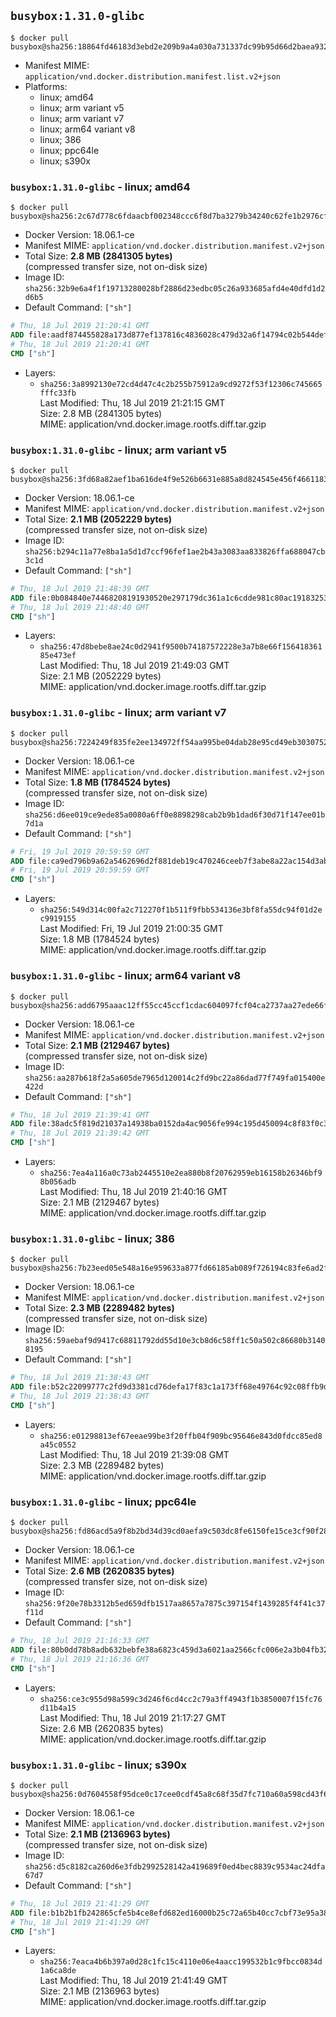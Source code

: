 ## `busybox:1.31.0-glibc`

```console
$ docker pull busybox@sha256:18864fd46183d3ebd2e209b9a4a030a731337dc99b95d66d2baea932a2b5e7c5
```

-	Manifest MIME: `application/vnd.docker.distribution.manifest.list.v2+json`
-	Platforms:
	-	linux; amd64
	-	linux; arm variant v5
	-	linux; arm variant v7
	-	linux; arm64 variant v8
	-	linux; 386
	-	linux; ppc64le
	-	linux; s390x

### `busybox:1.31.0-glibc` - linux; amd64

```console
$ docker pull busybox@sha256:2c67d778c6fdaacbf002348ccc6f8d7ba3279b34240c62fe1b2976cf56284e09
```

-	Docker Version: 18.06.1-ce
-	Manifest MIME: `application/vnd.docker.distribution.manifest.v2+json`
-	Total Size: **2.8 MB (2841305 bytes)**  
	(compressed transfer size, not on-disk size)
-	Image ID: `sha256:32b9e6a4f1f19713280028bf2886d23edbc05c26a933685afd4e40dfd1d2d6b5`
-	Default Command: `["sh"]`

```dockerfile
# Thu, 18 Jul 2019 21:20:41 GMT
ADD file:aadf874455828a173d877ef137816c4836028c479d32a6f14794c02b544def94 in / 
# Thu, 18 Jul 2019 21:20:41 GMT
CMD ["sh"]
```

-	Layers:
	-	`sha256:3a8992130e72cd4d47c4c2b255b75912a9cd9272f53f12306c745665fffc33fb`  
		Last Modified: Thu, 18 Jul 2019 21:21:15 GMT  
		Size: 2.8 MB (2841305 bytes)  
		MIME: application/vnd.docker.image.rootfs.diff.tar.gzip

### `busybox:1.31.0-glibc` - linux; arm variant v5

```console
$ docker pull busybox@sha256:3fd68a82aef1ba616de4f9e526b6631e885a8d824545e456f46611830d6b032b
```

-	Docker Version: 18.06.1-ce
-	Manifest MIME: `application/vnd.docker.distribution.manifest.v2+json`
-	Total Size: **2.1 MB (2052229 bytes)**  
	(compressed transfer size, not on-disk size)
-	Image ID: `sha256:b294c11a77e8ba1a5d1d7ccf96fef1ae2b43a3083aa833826ffa688047cb3c1d`
-	Default Command: `["sh"]`

```dockerfile
# Thu, 18 Jul 2019 21:48:39 GMT
ADD file:0b084840e74468208191930520e297179dc361a1c6cdde981c80ac19183253f1 in / 
# Thu, 18 Jul 2019 21:48:40 GMT
CMD ["sh"]
```

-	Layers:
	-	`sha256:47d8bebe8ae24c0d2941f9500b74187572228e3a7b8e66f15641836185e473ef`  
		Last Modified: Thu, 18 Jul 2019 21:49:03 GMT  
		Size: 2.1 MB (2052229 bytes)  
		MIME: application/vnd.docker.image.rootfs.diff.tar.gzip

### `busybox:1.31.0-glibc` - linux; arm variant v7

```console
$ docker pull busybox@sha256:7224249f835fe2ee134972ff54aa995be04dab28e95cd49eb303075225b7189d
```

-	Docker Version: 18.06.1-ce
-	Manifest MIME: `application/vnd.docker.distribution.manifest.v2+json`
-	Total Size: **1.8 MB (1784524 bytes)**  
	(compressed transfer size, not on-disk size)
-	Image ID: `sha256:d6ee019ce9ede85a0080a6ff0e8898298cab2b9b1dad6f30d71f147ee01b7d1a`
-	Default Command: `["sh"]`

```dockerfile
# Fri, 19 Jul 2019 20:59:59 GMT
ADD file:ca9ed796b9a62a5462696d2f881deb19c470246ceeb7f3abe8a22ac154d3ab0c in / 
# Fri, 19 Jul 2019 20:59:59 GMT
CMD ["sh"]
```

-	Layers:
	-	`sha256:549d314c00fa2c712270f1b511f9fbb534136e3bf8fa55dc94f01d2ec9919155`  
		Last Modified: Fri, 19 Jul 2019 21:00:35 GMT  
		Size: 1.8 MB (1784524 bytes)  
		MIME: application/vnd.docker.image.rootfs.diff.tar.gzip

### `busybox:1.31.0-glibc` - linux; arm64 variant v8

```console
$ docker pull busybox@sha256:add6795aaac12ff55cc45ccf1cdac604097fcf04ca2737aa27ede66f12494698
```

-	Docker Version: 18.06.1-ce
-	Manifest MIME: `application/vnd.docker.distribution.manifest.v2+json`
-	Total Size: **2.1 MB (2129467 bytes)**  
	(compressed transfer size, not on-disk size)
-	Image ID: `sha256:aa287b618f2a5a605de7965d120014c2fd9bc22a86dad77f749fa015400e422d`
-	Default Command: `["sh"]`

```dockerfile
# Thu, 18 Jul 2019 21:39:41 GMT
ADD file:38adc5f819d21037a14938ba0152da4ac9056fe994c195d450094c8f83f0c33b in / 
# Thu, 18 Jul 2019 21:39:42 GMT
CMD ["sh"]
```

-	Layers:
	-	`sha256:7ea4a116a0c73ab2445510e2ea880b8f20762959eb16158b26346bf98b056adb`  
		Last Modified: Thu, 18 Jul 2019 21:40:16 GMT  
		Size: 2.1 MB (2129467 bytes)  
		MIME: application/vnd.docker.image.rootfs.diff.tar.gzip

### `busybox:1.31.0-glibc` - linux; 386

```console
$ docker pull busybox@sha256:7b23eed05e548a16e959633a877fd66185ab089f726194c83fe6ad2f654fb446
```

-	Docker Version: 18.06.1-ce
-	Manifest MIME: `application/vnd.docker.distribution.manifest.v2+json`
-	Total Size: **2.3 MB (2289482 bytes)**  
	(compressed transfer size, not on-disk size)
-	Image ID: `sha256:59aebaf9d9417c68811792dd55d10e3cb8d6c58ff1c50a502c86680b31408195`
-	Default Command: `["sh"]`

```dockerfile
# Thu, 18 Jul 2019 21:38:43 GMT
ADD file:b52c22099777c2fd9d3381cd76defa17f83c1a173ff68e49764c92c08ffb9d3d in / 
# Thu, 18 Jul 2019 21:38:43 GMT
CMD ["sh"]
```

-	Layers:
	-	`sha256:e01298813ef67eeae99be3f20ffb04f909bc95646e843d0fdcc85ed8a45c0552`  
		Last Modified: Thu, 18 Jul 2019 21:39:08 GMT  
		Size: 2.3 MB (2289482 bytes)  
		MIME: application/vnd.docker.image.rootfs.diff.tar.gzip

### `busybox:1.31.0-glibc` - linux; ppc64le

```console
$ docker pull busybox@sha256:fd86acd5a9f8b2bd34d39cd0aefa9c503dc8fe6150fe15ce3cf90f288eb155d3
```

-	Docker Version: 18.06.1-ce
-	Manifest MIME: `application/vnd.docker.distribution.manifest.v2+json`
-	Total Size: **2.6 MB (2620835 bytes)**  
	(compressed transfer size, not on-disk size)
-	Image ID: `sha256:9f20e78b3312b5ed659dfb1517aa8657a7875c397154f1439285f4f41c37f11d`
-	Default Command: `["sh"]`

```dockerfile
# Thu, 18 Jul 2019 21:16:33 GMT
ADD file:80b0dd78b8adb632bebfe38a6823c459d3a6021aa2566cfc006e2a3b04fb327d in / 
# Thu, 18 Jul 2019 21:16:36 GMT
CMD ["sh"]
```

-	Layers:
	-	`sha256:ce3c955d98a599c3d246f6cd4cc2c79a3ff4943f1b3850007f15fc76d11b4a15`  
		Last Modified: Thu, 18 Jul 2019 21:17:27 GMT  
		Size: 2.6 MB (2620835 bytes)  
		MIME: application/vnd.docker.image.rootfs.diff.tar.gzip

### `busybox:1.31.0-glibc` - linux; s390x

```console
$ docker pull busybox@sha256:0d7604558f95dce0c17cee0cdf45a8c68f35d7fc710a60a598cd43f652976878
```

-	Docker Version: 18.06.1-ce
-	Manifest MIME: `application/vnd.docker.distribution.manifest.v2+json`
-	Total Size: **2.1 MB (2136963 bytes)**  
	(compressed transfer size, not on-disk size)
-	Image ID: `sha256:d5c8182ca260d6e3fdb2992528142a419689f0ed4bec8839c9534ac24dfa67d7`
-	Default Command: `["sh"]`

```dockerfile
# Thu, 18 Jul 2019 21:41:29 GMT
ADD file:b1b2b1fb242865cfe5b4ce8efd682ed16000b25c72a65b40cc7cbf73e95a38eb in / 
# Thu, 18 Jul 2019 21:41:29 GMT
CMD ["sh"]
```

-	Layers:
	-	`sha256:7eaca4b6b397a0d28c1fc15c4110e06e4aacc199532b1c9fbcc0834d1a6ca8de`  
		Last Modified: Thu, 18 Jul 2019 21:41:49 GMT  
		Size: 2.1 MB (2136963 bytes)  
		MIME: application/vnd.docker.image.rootfs.diff.tar.gzip
